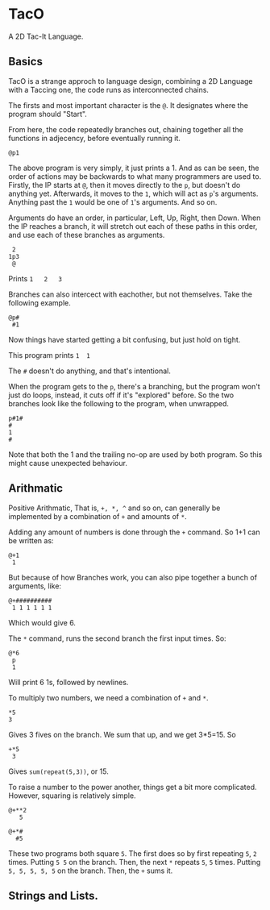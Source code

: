 # TacO
A 2D Tac-It Language.

## Basics

TacO is a strange approch to language design, combining a 2D Language with a Taccing one, the code runs as interconnected chains.

The firsts and most important character is the `@`. It designates where the program should "Start".

From here, the code repeatedly branches out, chaining together all the functions in adjecency, before eventually running it.
```
@p1
```
The above program is very simply, it just prints a 1. And as can be seen, the order of actions may be backwards to what many programmers are used to.
Firstly, the IP starts at `@`, then it moves directly to the `p`, but doesn't do anything yet. Afterwards, it moves to the `1`, which will act as `p`'s arguments. Anything past the `1` would be one of `1`'s arguments. And so on.

Arguments do have an order, in particular, Left, Up, Right, then Down. When the IP reaches a branch, it will stretch out each of these paths in this order, and use each of these branches as arguments.
```
 2
1p3
 @
```
Prints `1	2	3`

Branches can also intercect with eachother, but not themselves. Take the following example.
```
@p#
 #1
```
Now things have started getting a bit confusing, but just hold on tight.

This program prints `1	1`

The `#` doesn't do anything, and that's intentional.

When the program gets to the `p`, there's a branching, but the program won't just do loops, instead, it cuts off if it's "explored" before. So the two branches look like the following to the program, when unwrapped.
```
p#1#
#
1
#
```
Note that both the 1 and the trailing no-op are used by both program. So this might cause unexpected behaviour.





## Arithmatic

Positive Arithmatic, That is, `+, *, ^` and so on, can generally be implemented by a combination of `+` and amounts of `*`.

Adding any amount of numbers is done through the `+` command. So 1+1 can be written as:
```
@+1
 1
```
But because of how Branches work, you can also pipe together a bunch of arguments, like:
```
@+##########
 1 1 1 1 1 1
```
Which would give 6.

The `*` command, runs the second branch the first input times. So:
```
@*6
 p
 1
```
Will print 6 1s, followed by newlines.

To multiply two numbers, we need a combination of `+` and `*`.
```
*5
3
```
Gives 3 fives on the branch. We sum that up, and we get 3*5=15. So
```
+*5
 3
```
Gives `sum(repeat(5,3))`, or 15.

To raise a number to the power another, things get a bit more complicated. However, squaring is relatively simple.
```
@+**2
   5

@+*#
  #5
```
These two programs both square `5`. The first does so by first repeating `5`, `2` times. Putting `5 5` on the branch. Then, the next `*` repeats `5`, `5` times. Putting `5, 5, 5, 5, 5` on the branch. Then, the `+` sums it.

## Strings and Lists.
